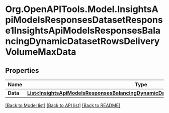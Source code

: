# Org.OpenAPITools.Model.InsightsApiModelsResponsesDatasetResponse1InsightsApiModelsResponsesBalancingDynamicDatasetRowsDeliveryVolumeMaxData

## Properties

Name | Type | Description | Notes
------------ | ------------- | ------------- | -------------
**Data** | [**List&lt;InsightsApiModelsResponsesBalancingDynamicDatasetRowsDeliveryVolumeMaxData&gt;**](InsightsApiModelsResponsesBalancingDynamicDatasetRowsDeliveryVolumeMaxData.md) |  | [optional] 

[[Back to Model list]](../README.md#documentation-for-models) [[Back to API list]](../README.md#documentation-for-api-endpoints) [[Back to README]](../README.md)

